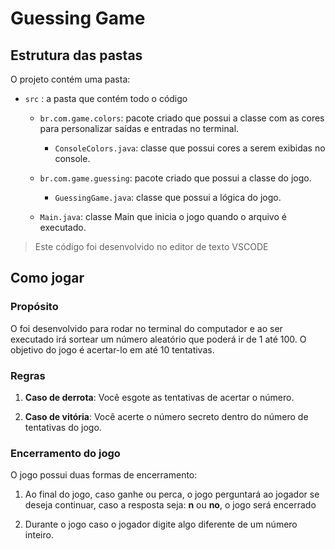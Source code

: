 # Guessing Game

## Estrutura das pastas

O projeto contém uma pasta:

- `src` : a pasta que contém todo o código
  
  - `br.com.game.colors`: pacote criado que possui a classe com as cores para personalizar saídas e entradas no terminal.
    
    - `ConsoleColors.java`: classe que possui cores a serem exibidas no console.
  
  - `br.com.game.guessing`: pacote criado que possui a classe do jogo.

    - `GuessingGame.java`: classe que possui a lógica do jogo.
  
  - `Main.java`: classe Main que inicia o jogo quando o arquivo é executado.

> Este código foi desenvolvido no editor de texto VSCODE

## Como jogar

### Propósito

O foi desenvolvido para rodar no terminal do computador e ao ser executado irá sortear um número aleatório que poderá ir de 1 até 100. O objetivo do jogo é acertar-lo em até 10 tentativas.

### Regras

1. **Caso de derrota**: Você esgote as tentativas de acertar o número.

2. **Caso de vitória**: Você acerte o número secreto dentro do número de tentativas do jogo.

### Encerramento do jogo

O jogo possui duas formas de encerramento:

1. Ao final do jogo, caso ganhe ou perca, o jogo perguntará ao jogador se deseja continuar, caso a resposta seja: **n** ou **no**, o jogo será encerrado

2. Durante o jogo caso o jogador digite algo diferente de um número inteiro.
